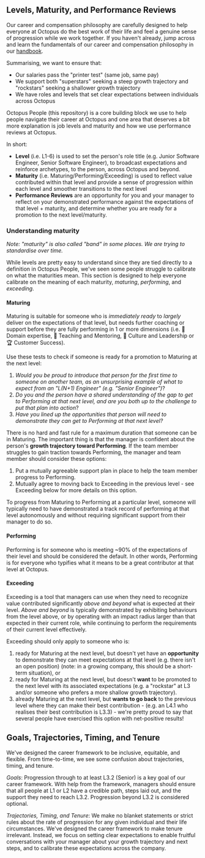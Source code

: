 ## Levels, Maturity, and Performance Reviews

Our career and compensation philosophy are carefully designed to help everyone at Octopus do the best work of their life and feel a genuine sense of progression while we work together. If you haven't already, jump across and learn the fundamentals of our career and compensation philosophy in our [handbook](https://handbook.octopus.com/life-octopus/career).

Summarising, we want to ensure that:
- Our salaries pass the "printer test" (same job, same pay)
- We support both "superstars" seeking a steep growth trajectory and "rockstars" seeking a shallower growth trajectory
- We have roles and levels that set clear expectations between individuals across Octopus

Octopus People (this repository) is a core building block we use to help people navigate their career at Octopus and one area that deserves a bit more explanation is job levels and maturity and how we use performance reviews at Octopus.

In short:
- **Level** (i.e. L1-6) is used to set the person's role title (e.g. Junior Software Engineer, Senior Software Engineer), to broadcast expectations and reinforce archetypes, to the person, across Octopus and beyond.
- **Maturity** (i.e. Maturing/Performing/Exceeding) is used to reflect value contributed within that level and provide a sense of progression within each level and smoother transitions to the next level
- **Performance Reviews** are an opportunity for you and your manager to reflect on your demonstrated performance against the expectations of that level + maturity, and determine whether you are ready for a promotion to the next level/maturity.

### Understanding maturity

_Note: "maturity" is also called "band" in some places. We are trying to standardise over time._

While levels are pretty easy to understand since they are tied directly to a definition in Octopus People, we've seen some people struggle to calibrate on what the maturities mean. This section is designed to help everyone calibrate on the meaning of each maturity, *maturing*, *performing*, and *exceeding*.

#### Maturing

Maturing is suitable for someone who is _immediately ready_ to _largely_ deliver on the expectations of that level, but needs further coaching or support before they are fully performing in 1 or more dimensions (i.e. 🦉 Domain expertise, 🌱 Teaching and Mentoring, 🧭 Culture and Leadership or 🏆 Customer Success).

Use these tests to check if someone is ready for a promotion to Maturing at the next level:

1. _Would you be proud to introduce that person for the first time to someone on another team, as an unsurprising example of what to expect from an "L(N+1) Engineer" (e.g. "Senior Engineer")_?
2. _Do you and the person have a shared understanding of the gap to get to Performing at that next level, and are you both up to the challenge to put that plan into action_?
3. _Have you lined up the opportunities that person will need to demonstrate they can get to Performing at that next level?_

There is no hard and fast rule for a maximum duration that someone can be in Maturing. The important thing is that the manager is confident about the person's **growth trajectory toward Performing**. If the team member struggles to gain traction towards Performing, the manager and team member should consider these options:

1. Put a mutually agreeable support plan in place to help the team member progress to Performing.
2. Mutually agree to moving back to Exceeding in the previous level - see Exceeding below for more details on this option.

To progress from Maturing to Performing at a particular level, someone will typically need to have demonstrated a track record of performing at that level autonomously and without requiring significant support from their manager to do so.

#### Performing

Performing is for someone who is meeting ~90% of the expectations of their level and should be considered the default. In other words, Performing is for everyone who typifies what it means to be a great contributor at that level at Octopus.

#### Exceeding

Exceeding is a tool that managers can use when they need to recognize value contributed significantly _above and beyond_ what is expected at their level. _Above and beyond_ is typically demonstrated by exhibiting behaviours from the level above, or by operating with an impact radius larger than that expected in their current role, while continuing to perform the requirements of their current level effectively.

Exceeding should only apply to someone who is:

1. ready for Maturing at the next level, but doesn't yet have an **opportunity** to demonstrate they can meet expectations at that level (e.g. there isn't an open position) (note: in a growing company, this should be a short-term situation), or
2. ready for Maturing at the next level, but doesn't **want** to be promoted to the next level with its associated expectations (e.g. a "rockstar" at L3 and/or someone who prefers a more shallow growth trajectory).
3. already Maturing at the next level, but **wants to go back** to the previous level where they can make their best contribution - (e.g. an L4.1 who realises their best contribution is L3.3) - we're pretty proud to say that several people have exercised this option with net-positive results!

## Goals, Trajectories, Timing, and Tenure

We've designed the career framework to be inclusive, equitable, and flexible. From time-to-time, we see some confusion about trajectories, timing, and tenure.

_Goals_: Progression through to at least L3.2 (Senior) is a key goal of our career framework. With help from the framework, managers should ensure that all people at L1 or L2 have a credible path, steps laid out, and the support they need to reach L3.2. Progression beyond L3.2 is considered optional.

_Trajectories, Timing, and Tenure_: We make no blanket statements or strict rules about the rate of progression for any given individual and their life circumstances. We've designed the career framework to make tenure irrelevant. Instead, we focus on setting clear expectations to enable fruitful conversations with your manager about your growth trajectory and next steps, and to calibrate these expectations across the company.